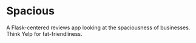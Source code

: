 # Spacious
A Flask-centered reviews app looking at the spaciousness of businesses. Think Yelp for fat-friendliness.
